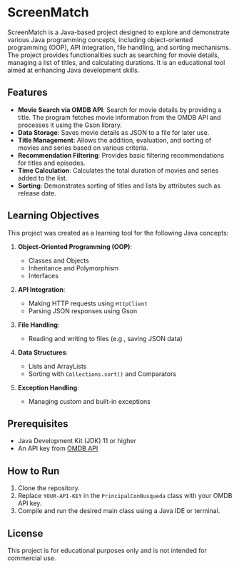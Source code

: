 # ScreenMatch

ScreenMatch is a Java-based project designed to explore and demonstrate various Java programming concepts, including object-oriented programming (OOP), API integration, file handling, and sorting mechanisms. The project provides functionalities such as searching for movie details, managing a list of titles, and calculating durations. It is an educational tool aimed at enhancing Java development skills.

## Features

- **Movie Search via OMDB API**: Search for movie details by providing a title. The program fetches movie information from the OMDB API and processes it using the Gson library.
- **Data Storage**: Saves movie details as JSON to a file for later use.
- **Title Management**: Allows the addition, evaluation, and sorting of movies and series based on various criteria.
- **Recommendation Filtering**: Provides basic filtering recommendations for titles and episodes.
- **Time Calculation**: Calculates the total duration of movies and series added to the list.
- **Sorting**: Demonstrates sorting of titles and lists by attributes such as release date.

## Learning Objectives

This project was created as a learning tool for the following Java concepts:

1. **Object-Oriented Programming (OOP)**:
   - Classes and Objects
   - Inheritance and Polymorphism
   - Interfaces

2. **API Integration**:
   - Making HTTP requests using `HttpClient`
   - Parsing JSON responses using Gson

3. **File Handling**:
   - Reading and writing to files (e.g., saving JSON data)

4. **Data Structures**:
   - Lists and ArrayLists
   - Sorting with `Collections.sort()` and Comparators

5. **Exception Handling**:
   - Managing custom and built-in exceptions


## Prerequisites

- Java Development Kit (JDK) 11 or higher
- An API key from [OMDB API](http://www.omdbapi.com/)

## How to Run

1. Clone the repository.
2. Replace `YOUR-API-KEY` in the `PrincipalConBusqueda` class with your OMDB API key.
3. Compile and run the desired main class using a Java IDE or terminal.

## License

This project is for educational purposes only and is not intended for commercial use.

